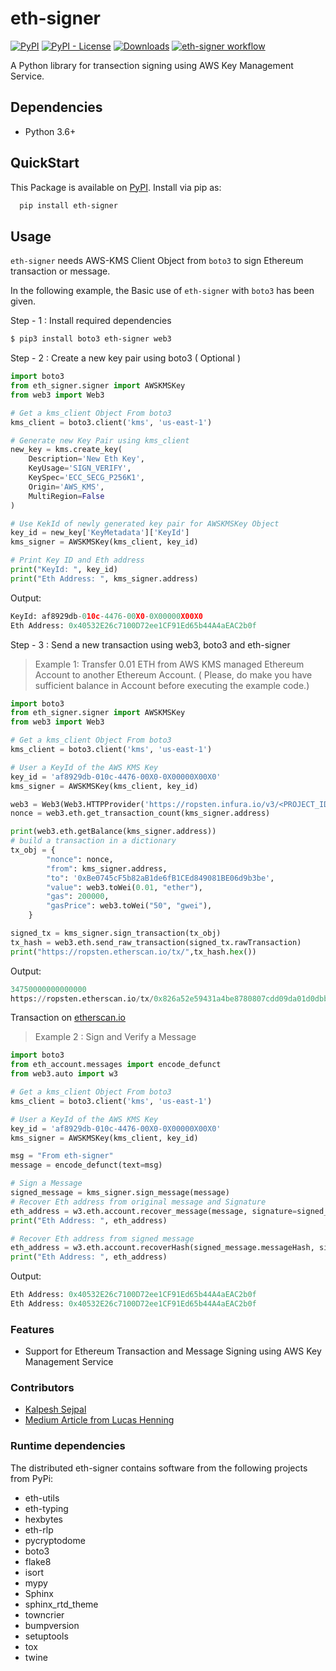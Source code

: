 # eth-signer
[![PyPI](https://img.shields.io/pypi/v/eth-signer)](https://pypi.org/project/eth-signer/)
[![PyPI - License](https://img.shields.io/pypi/l/eth-signer)](https://github.com/sejpalkalpesh/eth-signer/blob/main/LICENSE)
[![Downloads](https://pepy.tech/badge/eth-signer/week)](https://pepy.tech/project/eth-signer)
[![eth-signer workflow](https://github.com/sejpalkalpesh/eth-signer/actions/workflows/python-app.yml/badge.svg?branch=main)](https://github.com/sejpalkalpesh/eth-signer/actions/workflows/python-app.yml)

A Python library for transection signing using AWS Key Management Service.

## Dependencies

- Python 3.6+

## QuickStart

This Package is available on [PyPI](https://pypi.org/project/eth-signer/). Install via pip as:

```sh
  pip install eth-signer
```

## Usage

`eth-signer` needs AWS-KMS Client Object from `boto3` to sign Ethereum transaction or message.

In the following example, the Basic use of `eth-signer` with `boto3` has been given.

Step - 1 :  Install required dependencies 
```bash 
$ pip3 install boto3 eth-signer web3
```
Step - 2 : Create a new key pair using boto3 ( Optional )
```python
import boto3
from eth_signer.signer import AWSKMSKey
from web3 import Web3

# Get a kms_client Object From boto3
kms_client = boto3.client('kms', 'us-east-1')

# Generate new Key Pair using kms_client
new_key = kms.create_key(
    Description='New Eth Key',
    KeyUsage='SIGN_VERIFY',
    KeySpec='ECC_SECG_P256K1',
    Origin='AWS_KMS',
    MultiRegion=False
)

# Use KekId of newly generated key pair for AWSKMSKey Object
key_id = new_key['KeyMetadata']['KeyId']
kms_signer = AWSKMSKey(kms_client, key_id)

# Print Key ID and Eth address
print("KeyId: ", key_id)
print("Eth Address: ", kms_signer.address)
```
Output:
```python
KeyId: af8929db-010c-4476-00X0-0X00000X00X0
Eth Address: 0x40532E26c7100D72ee1CF91Ed65b44A4aEAC2b0f
```
Step - 3 : Send a new transaction using web3, boto3 and eth-signer
> Example 1: Transfer 0.01 ETH from AWS KMS managed Ethereum Account to another Ethereum Account. ( Please, do make you have sufficient balance in Account before executing the example code.)
```python
import boto3
from eth_signer.signer import AWSKMSKey
from web3 import Web3

# Get a kms_client Object From boto3
kms_client = boto3.client('kms', 'us-east-1')

# User a KeyId of the AWS KMS Key
key_id = 'af8929db-010c-4476-00X0-0X00000X00X0'
kms_signer = AWSKMSKey(kms_client, key_id)

web3 = Web3(Web3.HTTPProvider('https://ropsten.infura.io/v3/<PROJECT_ID>'))
nonce = web3.eth.get_transaction_count(kms_signer.address)

print(web3.eth.getBalance(kms_signer.address))
# build a transaction in a dictionary
tx_obj = {
        "nonce": nonce,
        "from": kms_signer.address,
        "to": '0xBe0745cF5b82aB1de6fB1CEd849081BE06d9b3be',
        "value": web3.toWei(0.01, "ether"),
        "gas": 200000,
        "gasPrice": web3.toWei("50", "gwei"),
    }

signed_tx = kms_signer.sign_transaction(tx_obj)
tx_hash = web3.eth.send_raw_transaction(signed_tx.rawTransaction)
print("https://ropsten.etherscan.io/tx/",tx_hash.hex())
```
Output:
```python
34750000000000000
https://ropsten.etherscan.io/tx/0x826a52e59431a4be8780807cdd09da01d0dbbb00848fd7c9dff8383869c7372c
```
Transaction on [etherscan.io](https://ropsten.etherscan.io/tx/0x826a52e59431a4be8780807cdd09da01d0dbbb00848fd7c9dff8383869c7372c) 


> Example 2 : Sign and Verify a Message
```python
import boto3
from eth_account.messages import encode_defunct
from web3.auto import w3

# Get a kms_client Object From boto3
kms_client = boto3.client('kms', 'us-east-1')

# User a KeyId of the AWS KMS Key
key_id = 'af8929db-010c-4476-00X0-0X00000X00X0'
kms_signer = AWSKMSKey(kms_client, key_id)

msg = "From eth-signer"
message = encode_defunct(text=msg)

# Sign a Message
signed_message = kms_signer.sign_message(message)
# Recover Eth address from original message and Signature
eth_address = w3.eth.account.recover_message(message, signature=signed_message.signature)
print("Eth Address: ", eth_address)

# Recover Eth address from signed message
eth_address = w3.eth.account.recoverHash(signed_message.messageHash, signature=signed_message.signature)
print("Eth Address: ", eth_address)

```
Output:
```python
Eth Address: 0x40532E26c7100D72ee1CF91Ed65b44A4aEAC2b0f
Eth Address: 0x40532E26c7100D72ee1CF91Ed65b44A4aEAC2b0f
```


### Features

- Support for Ethereum Transaction and Message Signing using AWS Key Management Service  

### Contributors
 
* [Kalpesh Sejpal](https://github.com/sejpalkalpesh/)
* [Medium Article from Lucas Henning](https://luhenning.medium.com/the-dark-side-of-the-elliptic-curve-signing-ethereum-transactions-with-aws-kms-in-javascript-83610d9a6f81)

### Runtime dependencies
The distributed eth-signer contains software from the following projects from PyPi:

* eth-utils
* eth-typing
* hexbytes
* eth-rlp
* pycryptodome
* boto3
* flake8
* isort
* mypy
* Sphinx
* sphinx_rtd_theme
* towncrier
* bumpversion
* setuptools
* tox
* twine

